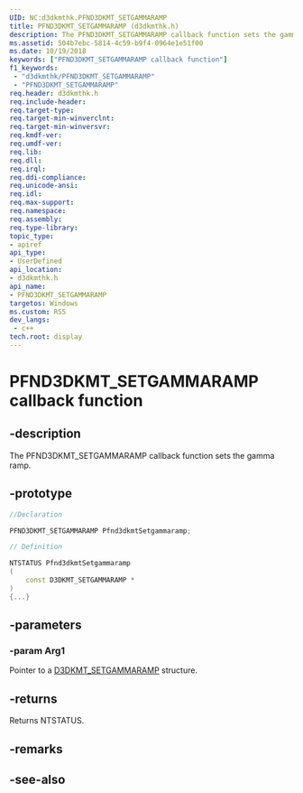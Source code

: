 ```yaml
---
UID: NC:d3dkmthk.PFND3DKMT_SETGAMMARAMP
title: PFND3DKMT_SETGAMMARAMP (d3dkmthk.h)
description: The PFND3DKMT_SETGAMMARAMP callback function sets the gamma ramp.
ms.assetid: 504b7ebc-5814-4c59-b9f4-0964e1e51f00
ms.date: 10/19/2018
keywords: ["PFND3DKMT_SETGAMMARAMP callback function"]
f1_keywords:
 - "d3dkmthk/PFND3DKMT_SETGAMMARAMP"
 - "PFND3DKMT_SETGAMMARAMP"
req.header: d3dkmthk.h
req.include-header:
req.target-type:
req.target-min-winverclnt:
req.target-min-winversvr:
req.kmdf-ver:
req.umdf-ver:
req.lib:
req.dll:
req.irql: 
req.ddi-compliance:
req.unicode-ansi:
req.idl:
req.max-support:
req.namespace:
req.assembly:
req.type-library: 
topic_type: 
- apiref
api_type: 
- UserDefined
api_location: 
- d3dkmthk.h
api_name: 
- PFND3DKMT_SETGAMMARAMP
targetos: Windows
ms.custom: RS5
dev_langs:
 - c++
tech.root: display
---
```


# PFND3DKMT_SETGAMMARAMP callback function

## -description

The PFND3DKMT_SETGAMMARAMP callback function sets the gamma ramp.

## -prototype

```cpp
//Declaration

PFND3DKMT_SETGAMMARAMP Pfnd3dkmtSetgammaramp; 

// Definition

NTSTATUS Pfnd3dkmtSetgammaramp 
(
	const D3DKMT_SETGAMMARAMP *
)
{...}

```

## -parameters

### -param Arg1

Pointer to a [D3DKMT_SETGAMMARAMP](ns-d3dkmthk-_d3dkmt_setgammaramp.md) structure.

## -returns

Returns NTSTATUS.


## -remarks




## -see-also
